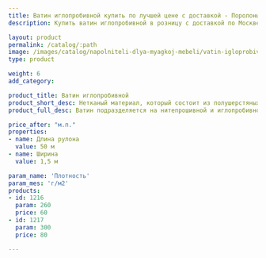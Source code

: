 ```yaml
---
title: Ватин иглопробивной купить по лучшей цене с доставкой - Поролоныч
description: Купить ватин иглопробивной в розницу с доставкой по Москве в интернет-магазине Поролоныча.

layout: product
permalink: /catalog/:path
image: /images/catalog/napolniteli-dlya-myagkoj-mebeli/vatin-igloprobivnoy-01_1600w.jpg
type: product

weight: 6
add_category: 

product_title: Ватин иглопробивной
product_short_desc: Нетканый материал, который состоит из полушерстяных, синтетических или хлопчатобумажных волокон.
product_full_desc: Ватин подразделяется на нитепрошивной и иглопробивной. Применяется при изготовлении матрасов, мебели, гладильных досок, обивки дверей, при пошиве верхней спецодежды. Также ватин используют для укрытия пола при отделочных работах, для упаковки оборудования. Ватин продаётся ТОЛЬКО целыми роликами по 50 м.п.

price_after: "м.п."
properties:
- name: Длина рулона
  value: 50 м
- name: Ширина
  value: 1,5 м

param_name: 'Плотность'
param_mes: 'г/м2'
products:
- id: 1216
  param: 260
  price: 60
- id: 1217
  param: 300
  price: 80

---
```

